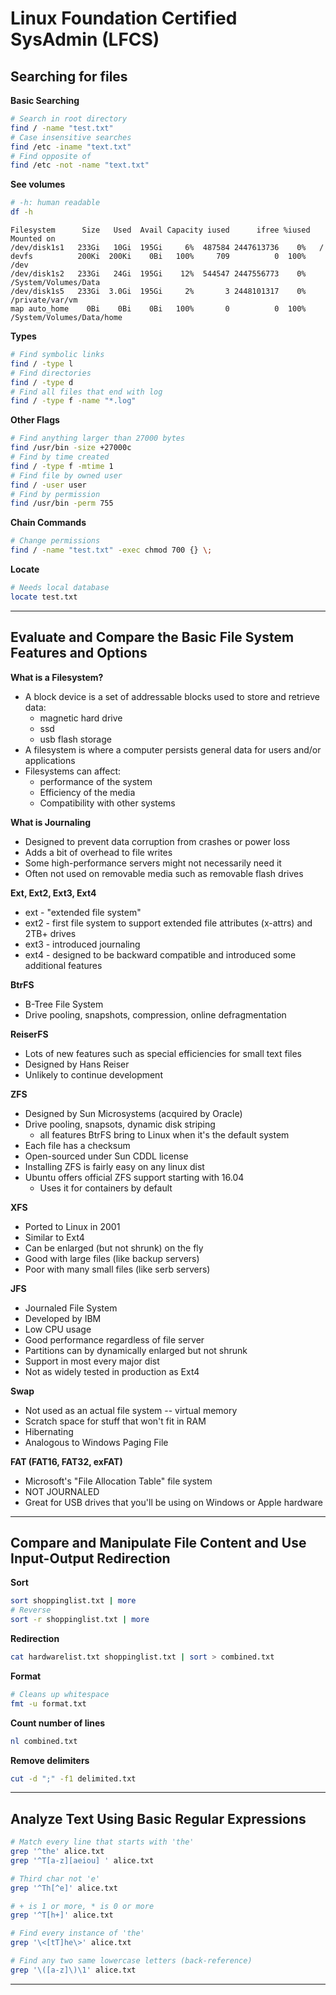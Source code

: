 # Linux Foundation Certified SysAdmin (LFCS)

## Searching for files

**Basic Searching**

```sh
# Search in root directory
find / -name "test.txt"
# Case insensitive searches
find /etc -iname "text.txt"
# Find opposite of
find /etc -not -name "text.txt"
```

**See volumes**

```sh
# -h: human readable
df -h
```

```
Filesystem      Size   Used  Avail Capacity iused      ifree %iused  Mounted on
/dev/disk1s1   233Gi   10Gi  195Gi     6%  487584 2447613736    0%   /
devfs          200Ki  200Ki    0Bi   100%     709          0  100%   /dev
/dev/disk1s2   233Gi   24Gi  195Gi    12%  544547 2447556773    0%   /System/Volumes/Data
/dev/disk1s5   233Gi  3.0Gi  195Gi     2%       3 2448101317    0%   /private/var/vm
map auto_home    0Bi    0Bi    0Bi   100%       0          0  100%   /System/Volumes/Data/home
```

**Types**

```sh
# Find symbolic links
find / -type l
# Find directories
find / -type d
# Find all files that end with log
find / -type f -name "*.log"
```

**Other Flags**

```sh
# Find anything larger than 27000 bytes
find /usr/bin -size +27000c
# Find by time created
find / -type f -mtime 1
# Find file by owned user
find / -user user
# Find by permission
find /usr/bin -perm 755
```

**Chain Commands**

```sh
# Change permissions
find / -name "test.txt" -exec chmod 700 {} \;
```

**Locate**

```sh
# Needs local database
locate test.txt
```

---

## Evaluate and Compare the Basic File System Features and Options

**What is a Filesystem?**

- A block device is a set of addressable blocks used to store and retrieve data:
  - magnetic hard drive
  - ssd
  - usb flash storage
- A filesystem is where a computer persists general data for users and/or applications
- Filesystems can affect:
  - performance of the system
  - Efficiency of the media
  - Compatibility with other systems

**What is Journaling**

- Designed to prevent data corruption from crashes or power loss
- Adds a bit of overhead to file writes
- Some high-performance servers might not necessarily need it
- Often not used on removable media such as removable flash drives

**Ext, Ext2, Ext3, Ext4**

- ext - "extended file system"
- ext2 - first file system to support extended file attributes (x-attrs) and 2TB+ drives
- ext3 - introduced journaling
- ext4 - designed to be backward compatible and introduced some additional features

**BtrFS**

- B-Tree File System
- Drive pooling, snapshots, compression, online defragmentation

**ReiserFS**

- Lots of new features such as special efficiencies for small text files
- Designed by Hans Reiser
- Unlikely to continue development

**ZFS**

- Designed by Sun Microsystems (acquired by Oracle)
- Drive pooling, snapsots, dynamic disk striping
  - all features BtrFS bring to Linux when it's the default system
- Each file has a checksum
- Open-sourced under Sun CDDL license
- Installing ZFS is fairly easy on any linux dist
- Ubuntu offers official ZFS support starting with 16.04
  - Uses it for containers by default

**XFS**

- Ported to Linux in 2001
- Similar to Ext4
- Can be enlarged (but not shrunk) on the fly
- Good with large files (like backup servers)
- Poor with many small files (like serb servers)

**JFS**

- Journaled File System
- Developed by IBM
- Low CPU usage
- Good performance regardless of file server
- Partitions can by dynamically enlarged but not shrunk
- Support in most every major dist
- Not as widely tested in production as Ext4

**Swap**

- Not used as an actual file system -- virtual memory
- Scratch space for stuff that won't fit in RAM
- Hibernating
- Analogous to Windows Paging File

**FAT (FAT16, FAT32, exFAT)**

- Microsoft's "File Allocation Table" file system
- NOT JOURNALED
- Great for USB drives that you'll be using on Windows or Apple hardware

---

## Compare and Manipulate File Content and Use Input-Output Redirection

**Sort**

```sh
sort shoppinglist.txt | more
# Reverse
sort -r shoppinglist.txt | more
```

**Redirection**

```sh
cat hardwarelist.txt shoppinglist.txt | sort > combined.txt
```

**Format**

```sh
# Cleans up whitespace
fmt -u format.txt
```

**Count number of lines**

```sh
nl combined.txt
```

**Remove delimiters**

```sh
cut -d ";" -f1 delimited.txt
```

---

## Analyze Text Using Basic Regular Expressions

```sh
# Match every line that starts with 'the'
grep '^the' alice.txt
grep '^T[a-z][aeiou] ' alice.txt

# Third char not 'e'
grep '^Th[^e]' alice.txt

# + is 1 or more, * is 0 or more
grep '^T[h+]' alice.txt

# Find every instance of 'the'
grep '\<[tT]he\>' alice.txt

# Find any two same lowercase letters (back-reference)
grep '\([a-z]\)\1' alice.txt
```

---
